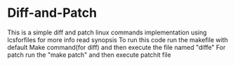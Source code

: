 # Diff-and-Patch
This is a simple diff and patch linux commands implementation using lcsforfiles 
for more info read synopsis
To run this code run the makefile with default Make command(for diff) and then execute the file named "diffe"
For patch run the "make patch" and then execute patchit file
